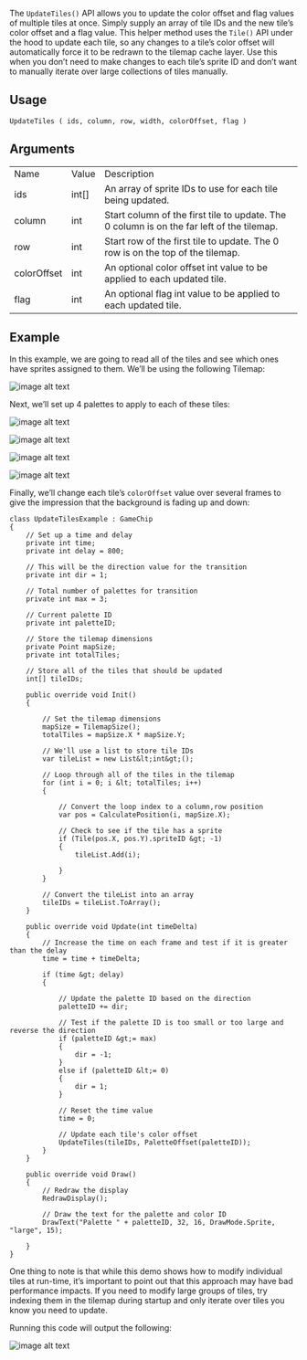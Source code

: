 The `UpdateTiles()` API allows you to update the color offset and flag values of multiple tiles at once. Simply supply an array of tile IDs and the new tile’s color offset and a flag value. This helper method uses the `Tile()` API under the hood to update each tile, so any changes to a tile’s color offset will automatically force it to be redrawn to the tilemap cache layer. Use this when you don’t need to make changes to each tile’s sprite ID and don’t want to manually iterate over large collections of tiles manually.

## Usage

`UpdateTiles ( ids, column, row, width, colorOffset, flag )`

## Arguments

<table>
  <tr>
    <td>Name</td>
    <td>Value</td>
    <td>Description</td>
  </tr>
  <tr>
    <td>ids</td>
    <td>int[]</td>
    <td>An array of sprite IDs to use for each tile being updated.</td>
  </tr>
  <tr>
    <td>column</td>
    <td>int</td>
    <td>Start column of the first tile to update. The 0 column is on the far left of the tilemap.</td>
  </tr>
  <tr>
    <td>row</td>
    <td>int</td>
    <td>Start row of the first tile to update. The 0 row is on the top of the tilemap.</td>
  </tr>
  <tr>
    <td>colorOffset</td>
    <td>int</td>
    <td>An optional color offset int value to be applied to each updated tile.</td>
  </tr>
  <tr>
    <td>flag</td>
    <td>int</td>
    <td>An optional flag int value to be applied to each updated tile.</td>
  </tr>
</table>


## Example

In this example, we are going to read all of the tiles and see which ones have sprites assigned to them. We’ll be using the following Tilemap:

![image alt text](images/UpdateTiles_image_0.png)

Next, we’ll set up 4 palettes to apply to each of these tiles:

![image alt text](images/UpdateTiles_image_1.png)

![image alt text](images/UpdateTiles_image_2.png)

![image alt text](images/UpdateTiles_image_3.png)

![image alt text](images/UpdateTiles_image_4.png)

Finally, we’ll change each tile’s `colorOffset` value over several frames to give the impression that the background is fading up and down:

    class UpdateTilesExample : GameChip
    {
        // Set up a time and delay
        private int time;
        private int delay = 800;

        // This will be the direction value for the transition
        private int dir = 1;

        // Total number of palettes for transition
        private int max = 3;

        // Current palette ID
        private int paletteID;

        // Store the tilemap dimensions
        private Point mapSize;
        private int totalTiles;

        // Store all of the tiles that should be updated
        int[] tileIDs;

        public override void Init()
        {

            // Set the tilemap dimensions
            mapSize = TilemapSize();
            totalTiles = mapSize.X * mapSize.Y;

            // We'll use a list to store tile IDs
            var tileList = new List&lt;int&gt;();

            // Loop through all of the tiles in the tilemap
            for (int i = 0; i &lt; totalTiles; i++)
            {
           
                // Convert the loop index to a column,row position
                var pos = CalculatePosition(i, mapSize.X);

                // Check to see if the tile has a sprite
                if (Tile(pos.X, pos.Y).spriteID &gt; -1)
                {
                    tileList.Add(i);

                }
            }

            // Convert the tileList into an array
            tileIDs = tileList.ToArray();
        }

        public override void Update(int timeDelta)
        {
            // Increase the time on each frame and test if it is greater than the delay
            time = time + timeDelta;

            if (time &gt; delay)
            {

                // Update the palette ID based on the direction
                paletteID += dir;

                // Test if the palette ID is too small or too large and reverse the direction
                if (paletteID &gt;= max)
                {
                    dir = -1;
                }
                else if (paletteID &lt;= 0)
                {
                    dir = 1;
                }

                // Reset the time value
                time = 0;

                // Update each tile's color offset
                UpdateTiles(tileIDs, PaletteOffset(paletteID));
            }
        }

        public override void Draw()
        {
            // Redraw the display
            RedrawDisplay();

            // Draw the text for the palette and color ID
            DrawText("Palette " + paletteID, 32, 16, DrawMode.Sprite, "large", 15);

        }
    }

One thing to note is that while this demo shows how to modify individual tiles at run-time, it’s important to point out that this approach may have bad performance impacts. If you need to modify large groups of tiles, try indexing them in the tilemap during startup and only iterate over tiles you know you need to update.

Running this code will output the following:

![image alt text](images/UpdateTilesOutput_image_0.png)

